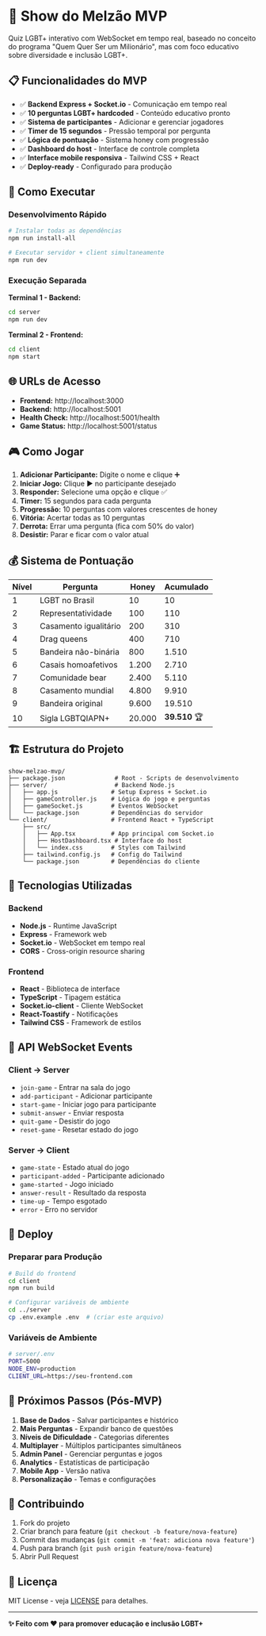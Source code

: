 # 🎯 Show do Melzão MVP

Quiz LGBT+ interativo com WebSocket em tempo real, baseado no conceito do programa "Quem Quer Ser um Milionário", mas com foco educativo sobre diversidade e inclusão LGBT+.

## 📋 Funcionalidades do MVP

- ✅ **Backend Express + Socket.io** - Comunicação em tempo real
- ✅ **10 perguntas LGBT+ hardcoded** - Conteúdo educativo pronto
- ✅ **Sistema de participantes** - Adicionar e gerenciar jogadores
- ✅ **Timer de 15 segundos** - Pressão temporal por pergunta
- ✅ **Lógica de pontuação** - Sistema honey com progressão
- ✅ **Dashboard do host** - Interface de controle completa
- ✅ **Interface mobile responsiva** - Tailwind CSS + React
- ✅ **Deploy-ready** - Configurado para produção

## 🚀 Como Executar

### Desenvolvimento Rápido
```bash
# Instalar todas as dependências
npm run install-all

# Executar servidor + client simultaneamente
npm run dev
```

### Execução Separada

**Terminal 1 - Backend:**
```bash
cd server
npm run dev
```

**Terminal 2 - Frontend:**
```bash
cd client
npm start
```

## 🌐 URLs de Acesso

- **Frontend:** http://localhost:3000
- **Backend:** http://localhost:5001
- **Health Check:** http://localhost:5001/health
- **Game Status:** http://localhost:5001/status

## 🎮 Como Jogar

1. **Adicionar Participante:** Digite o nome e clique ➕
2. **Iniciar Jogo:** Clique ▶️ no participante desejado
3. **Responder:** Selecione uma opção e clique ✅
4. **Timer:** 15 segundos para cada pergunta
5. **Progressão:** 10 perguntas com valores crescentes de honey
6. **Vitória:** Acertar todas as 10 perguntas
7. **Derrota:** Errar uma pergunta (fica com 50% do valor)
8. **Desistir:** Parar e ficar com o valor atual

## 💰 Sistema de Pontuação

| Nível | Pergunta | Honey | Acumulado |
|-------|----------|-------|-----------|
| 1     | LGBT no Brasil | 10 | 10 |
| 2     | Representatividade | 100 | 110 |
| 3     | Casamento igualitário | 200 | 310 |
| 4     | Drag queens | 400 | 710 |
| 5     | Bandeira não-binária | 800 | 1.510 |
| 6     | Casais homoafetivos | 1.200 | 2.710 |
| 7     | Comunidade bear | 2.400 | 5.110 |
| 8     | Casamento mundial | 4.800 | 9.910 |
| 9     | Bandeira original | 9.600 | 19.510 |
| 10    | Sigla LGBTQIAPN+ | 20.000 | **39.510** 🏆 |

## 🏗️ Estrutura do Projeto

```
show-melzao-mvp/
├── package.json              # Root - Scripts de desenvolvimento
├── server/                   # Backend Node.js
│   ├── app.js               # Setup Express + Socket.io
│   ├── gameController.js    # Lógica do jogo e perguntas
│   ├── gameSocket.js        # Eventos WebSocket
│   └── package.json         # Dependências do servidor
└── client/                  # Frontend React + TypeScript
    ├── src/
    │   ├── App.tsx          # App principal com Socket.io
    │   ├── HostDashboard.tsx # Interface do host
    │   └── index.css        # Styles com Tailwind
    ├── tailwind.config.js   # Config do Tailwind
    └── package.json         # Dependências do cliente
```

## 🔧 Tecnologias Utilizadas

### Backend
- **Node.js** - Runtime JavaScript
- **Express** - Framework web
- **Socket.io** - WebSocket em tempo real
- **CORS** - Cross-origin resource sharing

### Frontend
- **React** - Biblioteca de interface
- **TypeScript** - Tipagem estática
- **Socket.io-client** - Cliente WebSocket
- **React-Toastify** - Notificações
- **Tailwind CSS** - Framework de estilos

## 📡 API WebSocket Events

### Client → Server
- `join-game` - Entrar na sala do jogo
- `add-participant` - Adicionar participante
- `start-game` - Iniciar jogo para participante
- `submit-answer` - Enviar resposta
- `quit-game` - Desistir do jogo
- `reset-game` - Resetar estado do jogo

### Server → Client
- `game-state` - Estado atual do jogo
- `participant-added` - Participante adicionado
- `game-started` - Jogo iniciado
- `answer-result` - Resultado da resposta
- `time-up` - Tempo esgotado
- `error` - Erro no servidor

## 🚀 Deploy

### Preparar para Produção
```bash
# Build do frontend
cd client
npm run build

# Configurar variáveis de ambiente
cd ../server
cp .env.example .env  # (criar este arquivo)
```

### Variáveis de Ambiente
```bash
# server/.env
PORT=5000
NODE_ENV=production
CLIENT_URL=https://seu-frontend.com
```

## 🎯 Próximos Passos (Pós-MVP)

1. **Base de Dados** - Salvar participantes e histórico
2. **Mais Perguntas** - Expandir banco de questões
3. **Níveis de Dificuldade** - Categorias diferentes
4. **Multiplayer** - Múltiplos participantes simultâneos
5. **Admin Panel** - Gerenciar perguntas e jogos
6. **Analytics** - Estatísticas de participação
7. **Mobile App** - Versão nativa
8. **Personalização** - Temas e configurações

## 🤝 Contribuindo

1. Fork do projeto
2. Criar branch para feature (`git checkout -b feature/nova-feature`)
3. Commit das mudanças (`git commit -m 'feat: adiciona nova feature'`)
4. Push para branch (`git push origin feature/nova-feature`)
5. Abrir Pull Request

## 📄 Licença

MIT License - veja [LICENSE](LICENSE) para detalhes.

---

**✨ Feito com ❤️ para promover educação e inclusão LGBT+**
